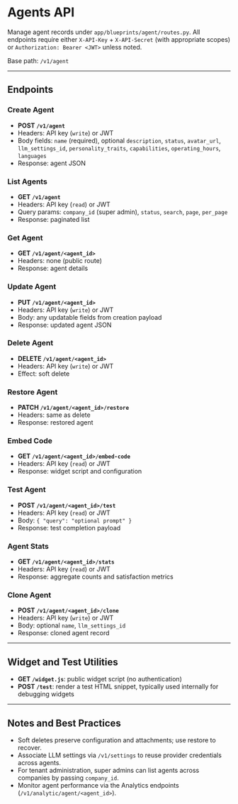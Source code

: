 ﻿# Agents API

Manage agent records under `app/blueprints/agent/routes.py`. All endpoints require either `X-API-Key` + `X-API-Secret` (with appropriate scopes) or `Authorization: Bearer <JWT>` unless noted.

Base path: `/v1/agent`

---

## Endpoints

### Create Agent

- **POST `/v1/agent`**
- Headers: API key (`write`) or JWT
- Body fields: `name` (required), optional `description`, `status`, `avatar_url`, `llm_settings_id`, `personality_traits`, `capabilities`, `operating_hours`, `languages`
- Response: agent JSON

### List Agents

- **GET `/v1/agent`**
- Headers: API key (`read`) or JWT
- Query params: `company_id` (super admin), `status`, `search`, `page`, `per_page`
- Response: paginated list

### Get Agent

- **GET `/v1/agent/<agent_id>`**
- Headers: none (public route)
- Response: agent details

### Update Agent

- **PUT `/v1/agent/<agent_id>`**
- Headers: API key (`write`) or JWT
- Body: any updatable fields from creation payload
- Response: updated agent JSON

### Delete Agent

- **DELETE `/v1/agent/<agent_id>`**
- Headers: API key (`write`) or JWT
- Effect: soft delete

### Restore Agent

- **PATCH `/v1/agent/<agent_id>/restore`**
- Headers: same as delete
- Response: restored agent

### Embed Code

- **GET `/v1/agent/<agent_id>/embed-code`**
- Headers: API key (`read`) or JWT
- Response: widget script and configuration

### Test Agent

- **POST `/v1/agent/<agent_id>/test`**
- Headers: API key (`read`) or JWT
- Body: `{ "query": "optional prompt" }`
- Response: test completion payload

### Agent Stats

- **GET `/v1/agent/<agent_id>/stats`**
- Headers: API key (`read`) or JWT
- Response: aggregate counts and satisfaction metrics

### Clone Agent

- **POST `/v1/agent/<agent_id>/clone`**
- Headers: API key (`write`) or JWT
- Body: optional `name`, `llm_settings_id`
- Response: cloned agent record

---

## Widget and Test Utilities

- **GET `/widget.js`**: public widget script (no authentication)
- **POST `/test`**: render a test HTML snippet, typically used internally for debugging widgets

---

## Notes and Best Practices

- Soft deletes preserve configuration and attachments; use restore to recover.
- Associate LLM settings via `/v1/settings` to reuse provider credentials across agents.
- For tenant administration, super admins can list agents across companies by passing `company_id`.
- Monitor agent performance via the Analytics endpoints (`/v1/analytic/agent/<agent_id>`).






